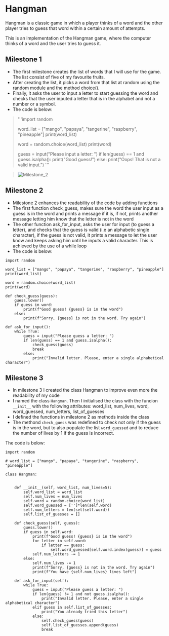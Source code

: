 # Hangman
Hangman is a classic game in which a player thinks of a word and the other player tries to guess that word within a certain amount of attempts.

This is an implementation of the Hangman game, where the computer thinks of a word and the user tries to guess it. 

## Milestone 1

- The first milestone creates the list of words that I will use for the game. The list consist of five of my favourite fruits.
- After creating the list, it picks a word from that list at random using the random module and the method choice().
- Finally, it asks the user to input a letter to start guessing the word and checks that the user inputed a letter that is in the alphabet and not a number or a symbol.
- The code is below:
> '''import random
>
> word_list = ["mango", "papaya", "tangerine", "raspberry", "pineapple"]
> print(word_list)
> 
> word = random.choice(word_list)
> print(word)
>
> guess = input("Please input a letter: ")
> if len(guess) == 1 and guess.isalpha():
>    print("Good guess!")
> else:
>    print("Oops! That is not a valid input.")
>'''

> ![Milestone_2](C:\Users\alexa\OneDrive\Desktop\Milestone_2.png)  

## Milestone 2

- Milestone 2 enhances the readability of the code by adding functions
- The first function check_guess, makes sure the word the user input as a guess is in the word and prints a message if it is, if not, prints another message letting him know that the letter is not in the word
- The other function ask_for_input, asks the user for input (to guess a letter), and checks that the guess is valid (i.e an alphabetic single character), if the guess is not valid, it prints a message to let the user know and keeps asking him until he inputs a valid character. This is achieved by the use of a while loop
- The code is below:


```
import random

word_list = ["mango", "papaya", "tangerine", "raspberry", "pineapple"]
print(word_list)

word = random.choice(word_list)
print(word)

def check_guess(guess):
    guess.lower()
    if guess in word:
        print(f"Good guess! {guess} is in the word")
    else:
        print(f"Sorry, {guess} is not in the word. Try again")

def ask_for_input():
    while True:
        guess = input("Please guess a letter: ")
        if len(guess) == 1 and guess.isalpha():
            check_guess(guess)
            break
        else:
            print("Invalid letter. Please, enter a single alphabetical character")
```
## Milestone 3

- In milestone 3 I created the class Hangman to improve even more the readability of my code
- I named the class `Hangman`. Then I initialised the class with the funcion `__init__` with the following attributes: word_list, num_lives, word, word_guessed, num_letters, list_of_guesses
- I defined the functions in milestone 2 as methods inside the class
- The methond `check_guess` was redefined to check not only if the guess is in the word, but to also populate the list `word_guessed` and to reduce the number of lives by 1 if the guess is incorrect.

The code is below:
```
import random

# word_list = ["mango", "papaya", "tangerine", "raspberry", "pineapple"]

class Hangman:


    def __init__(self, word_list, num_lives=5):
        self.word_list = word_list
        self.num_lives = num_lives
        self.word = random.choice(word_list)
        self.word_guessed = ['']*len(self.word)
        self.num_letters = len(set(self.word))
        self.list_of_guesses = []

    def check_guess(self, guess):
        guess.lower()
        if guess in self.word:
            print(f"Good guess! {guess} is in the word")
            for letter in self.word:
                if letter == guess:
                    self.word_guessed[self.word.index(guess)] = guess
            self.num_letters -= 1
        else:
            self.num_lives -= 1
            print(f"Sorry, {guess} is not in the word. Try again")
            print(f"You have {self.num_lives} lives left")

    def ask_for_input(self):
        while True:
            guess = input("Please guess a letter: ")
            if len(guess) != 1 and not guess.isalpha():
                print("Invalid letter. Please, enter a single alphabetical character")
            elif guess in self.list_of_guesses:
                print("You already tried this letter")
            else:
                self.check_guess(guess)
                self.list_of_guesses.append(guess)
                break
```

